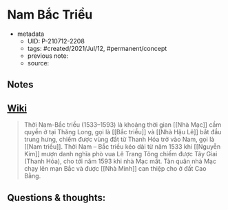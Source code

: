 # Nam Bắc Triều

- metadata
	- UID: P-210712-2208
	- tags: #created/2021/Jul/12, #permanent/concept 
	- previous note: 
	- source: 

## Notes


## [Wiki](https://vi.wikipedia.org/wiki/Nam%E2%80%93B%E1%BA%AFc_tri%E1%BB%81u_(Vi%E1%BB%87t_Nam))

> Thời Nam-Bắc triều (1533–1593) là khoảng thời gian [[Nhà Mạc]] cầm quyền ở tại Thăng Long, gọi là [[Bắc triều]] và [[Nhà Hậu Lê]] bắt đầu trung hưng, chiếm được vùng đất từ Thanh Hóa trở vào Nam, gọi là [[Nam triều]]. Thời Nam – Bắc triều kéo dài từ năm 1533 khi [[Nguyễn Kim]] mượn danh nghĩa phò vua Lê Trang Tông chiếm được Tây Giai (Thanh Hóa), cho tới năm 1593 khi nhà Mạc mất.
> Tàn quân nhà Mạc chạy lên mạn Bắc và được [[Nhà Minh]] can thiệp cho ở đất Cao Bằng.

## Questions & thoughts:


